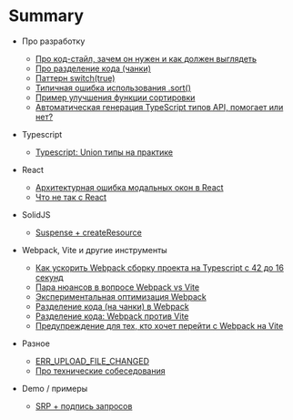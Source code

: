 # Summary

* Про разработку
  * [Про код-стайл, зачем он нужен и как должен выглядеть](./development/2024-01-17.md)
  * [Про разделение кода (чанки)](./development/2024-01-25.md)
  * [Паттерн switch(true)](./development/2024-01-27.md)
  * [Типичная ошибка использования .sort()](./development/2024-02-02.md)
  * [Пример улучшения функции сортировки](./development/2024-02-05.md)
  * [Автоматическая генерация TypeScript типов API, помогает или нет?](./development/2024-02-26.md)

* Typescript
  * [Typescript: Union типы на практике](./typescript/2024-01-19.md)

* React
  * [Архитектурная ошибка модальных окон в React](./react/2024-01-26.md)
  * [Что не так с React](./react/2025-01-14.md)

* SolidJS
  * [Suspense + createResource](./solid/2025-01-12.md)

* Webpack, Vite и другие инструменты
  * [Как ускорить Webpack сборку проекта на Typescript с 42 до 16 секунд](./tools/2024-01-02.md)
  * [Пара нюансов в вопросе Webpack vs Vite](./tools/2024-01-11.md)
  * [Экспериментальная оптимизация Webpack](./tools/2024-01-12.md)
  * [Разделение кода (на чанки) в Webpack](./tools/2024-02-06.md)
  * [Разделение кода: Webpack против Vite](./tools/2024-02-07.md)
  * [Предупреждение для тех, кто хочет перейти с Webpack на Vite](./tools/2025-01-07.md)

* Разное
  * [ERR_UPLOAD_FILE_CHANGED](./other/2024-08-02.md)
  * [Про технические собеседования](./other/2024-08-03.md)

* Demo / примеры
  * [SRP + подпись запросов](./demo/2024-07-06.md)
